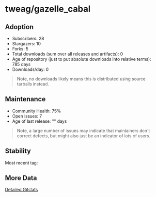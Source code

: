 # tweag/gazelle_cabal

## Adoption

- Subscribers: 28
- Stargazers: 10
- Forks: 5
- Total downloads (sum over all releases and artifacts): 0
- Age of repository (just to put absolute downloads into relative terms): 785 days
- Downloads/day: 0

> Note, no downloads likely means this is distributed using source tarballs instead.

## Maintenance

- Community Health: 75%
- Open issues: 7
- Age of last release: "<No Releases>" days

> Note, a large number of issues may indicate that maintainers don't correct defects, but might also
> just be an indicator of lots of users.

## Stability

Most recent tag: 

## More Data

[Detailed Gitstats](/bazel-catalog/gitstats/tweag/gazelle_cabal)

